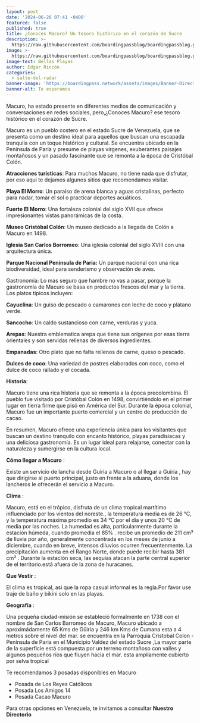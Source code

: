```yaml
---
layout: post
date: '2024-06-28 07:41 -0400'
featured: false
published: true
title: ¿Conoces Macuro? Un tesoro histórico en el corazón de Sucre
description: >-
  https://raw.githubusercontent.com/boardingpassblog/boardingpassblog.github.io/main/assets/images/Macuro.jpg
image: >-
  https://raw.githubusercontent.com/boardingpassblog/boardingpassblog.github.io/main/assets/images/Macuro.jpg
image-text: Bellas Playas
author: Edgar Rincón
categories:
  - salte-del-radar
banner-image: 'https://boardingpass.network/assets/images/Banner-Directorio.gif'
banner-alt: Te esperamos
---
```

Macuro, ha estado presente en diferentes medios de comunicación y conversaciones en redes sociales, pero,¿Conoces Macuro? ese tesoro histórico en el corazón de Sucre. 

Macuro es un pueblo costero en el estado Sucre de Venezuela, que se presenta como un destino ideal para aquellos que buscan una escapada tranquila con un toque histórico y cultural. Se encuentra ubicado en la Península de Paria y presume de playas vírgenes, exuberantes paisajes montañosos y un pasado fascinante que se remonta a la época de Cristóbal Colón.

**Atracciones turísticas**: Para muchos Macuro, no tiene nada que disfrutar, por eso aqui te dejamos algunos sitios que recomendamos visitar.

**Playa El Morro**: Un paraíso de arena blanca y aguas cristalinas, perfecto para nadar, tomar el sol o practicar deportes acuáticos.

**Fuerte El Morro**: Una fortaleza colonial del siglo XVII que ofrece impresionantes vistas panorámicas de la costa.

**Museo Cristóbal Colón**: Un museo dedicado a la llegada de Colón a Macuro en 1498.

**Iglesia San Carlos Borromeo**: Una iglesia colonial del siglo XVIII con una arquitectura única.

**Parque Nacional Península de Paria:** Un parque nacional con una rica biodiversidad, ideal para senderismo y observación de aves.

Gastronomía: Lo mas seguro que hambre no vas a pasar, porque la gastronomía de Macuro se basa en productos frescos del mar y la tierra. Los platos típicos incluyen:

**Cayuclina**: Un guiso de pescado o camarones con leche de coco y plátano verde.

**Sancocho**: Un caldo sustancioso con carne, verduras y yuca.

**Arepas**: Nuestra emblematica arepa que tiene sus orígenes por esas tierra orientales y son servidas  rellenas de diversos ingredientes.

**Empanadas**: Otro plato que no falta rellenos de carne, queso o pescado.

**Dulces de coco**: Una variedad de postres elaborados con coco, como el dulce de coco rallado y el cocada.

**Historia**:

Macuro tiene una rica historia que se remonta a la época precolombina. El pueblo fue visitado por Cristóbal Colón en 1498, convirtiéndolo en el primer lugar en tierra firme que pisó en América del Sur. Durante la época colonial, Macuro fue un importante puerto comercial y un centro de producción de cacao.

En resumen, Macuro ofrece una experiencia única para los visitantes que buscan un destino tranquilo con encanto histórico, playas paradisíacas y una deliciosa gastronomía. Es un lugar ideal para relajarse, conectar con la naturaleza y sumergirse en la cultura local.

**Cómo llegar a Macuro** :

Existe un servicio de lancha desde Guiria a Macuro o al llegar a Guiria , hay que dirigirse al puerto principal, justo en frente a la aduana, donde los lancheros le ofrecerán el servicio a Macuro.

**Clima** :

Macuro, está en el trópico, disfruta de un clima tropical martítimo influenciado por los vientos del noreste., la temperatura media es de 26 °C, y la temperatura máxima promedio es 34 °C por el día y unos 20 °C de media por las noches. La humedad es alta, particularmente durante la estación húmeda, cuando promedia el 85% . recibe un promedio de 211 cm³ de lluvia por año, generalmente concentrada en los meses de junio a diciembre, cuando en breve, intensos diluvios ocurren frecuentenmente. La precipitación aumenta en el Rango Norte, donde puede recibir hasta 381 cm³ . Durante la estación seca, las sequías atacan la parte central superior de el territorio.está afuera de la zona de huracanes.

**Que Vestir** :

El clima es tropical, asi que la ropa casual informal es la regla.Por favor use traje de baño y bikini solo en las playas.

**Geografía** :

Una pequeña ciudad-misión se estableció formalmente en 1738 con el nombre de San Carlos Barromeo de Macuro, Macuro ubicado a aproximádamente 65 Kms de Güiria y 246 km Kms de Cumana esta a 4 metros sobre el nivel del mar. se encuentra en la Parroquia Cristobal Colon - Península de Paria en el Municipio Valdez del estado Sucre ,La mayor parte de la superficie está compuesta por un terreno montañoso con valles y algunos pequeños ríos que fluyen hacia el mar. esta ampliamente cubierto por selva tropical 

Te recomendamos 3 posadas disponibles en Macuro

- Posada de Los Reyes Católicos
- Posada Los Amigos 14
- Posada Cacao Macuro

Para otras opciones en Venezuela, te invitamos a consultar **Nuestro Directorio**
